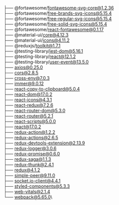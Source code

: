 ├── @fortawesome/fontawesome-svg-core@1.2.36\
├── @fortawesome/free-brands-svg-icons@5.15.4\
├── @fortawesome/free-regular-svg-icons@5.15.4\
├── @fortawesome/free-solid-svg-icons@5.15.4\
├── @fortawesome/react-fontawesome@0.1.17\
├── @material-ui/core@4.12.3\
├── @material-ui/icons@4.11.2\
├── @reduxjs/toolkit@1.7.1\
├── @testing-library/jest-dom@5.16.1\
├── @testing-library/react@12.1.2\
├── @testing-library/user-event@13.5.0\
├── axios@0.25.0\
├── cors@2.8.5\
├── cross-env@7.0.3\
├── immer@9.0.12\
├── react-copy-to-clipboard@5.0.4\
├── react-dom@17.0.2\
├── react-icons@4.3.1\
├── react-redux@7.2.6\
├── react-router-dom@5.3.0\
├── react-router@5.2.1\
├── react-scripts@5.0.0\
├── react@17.0.2\
├── redux-action@1.2.2\
├── redux-actions@2.6.5\
├── redux-devtools-extension@2.13.9\
├── redux-logger@3.0.6\
├── redux-promise@0.6.0\
├── redux-saga@1.1.3\
├── redux-thunk@2.4.1\
├── redux@4.1.2\
├── simple-peer@9.11.0\
├── socket.io-client@4.4.1\
├── styled-components@5.3.3\
├── web-vitals@2.1.4\
└── webpack@5.65.0\
